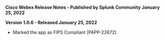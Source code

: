 **Cisco Webex Release Notes - Published by Splunk Community January 25, 2022**


**Version 1.0.6 - Released January 25, 2022**

* Marked the app as FIPS Compliant [PAPP-22672]